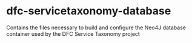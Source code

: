 # dfc-servicetaxonomy-database

Contains the files necessary to build and configure the Neo4J database container used by the DFC Service Taxonomy project